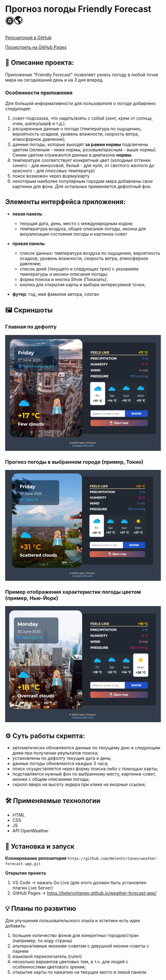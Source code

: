 # Прогноз погоды Friendly Forecast 🌞🌎

[Репозиторий в GitHub](https://github.com/HelenVirtanen/weather-forecast-app)

[Посмотреть на GitHub Pages](https://helenvirtanen.github.io/weather-forecast-app/)

## 📖 Описание проекта: 
Приложение "Friendly Forecast" позволяет узнать погоду в любой точке мира на сегодняшний день и на 3 дня вперед.

### Особенности приложения
Для большей информативности для пользователя о погоде добавлено следующее:
1) совет-подсказка, что надеть/взять с собой (зонт, крем от солнца, очки, шапку/шарф и т.д.).
2) расширенные данные о погоде (температура по ощущению, вероятность осадков, уровень влажности, скорость ветра, атмосферное давление);
3) данные погоды, которые выходят __за рамки нормы__ подсвечены цветом (зеленым - ниже нормы, розовым/красным - выше нормы). 
Синим цветом отражаются данные в диапазоне __нормы__.
4) температуре соответствует конкретный цвет (холодные оттенки синего - для минусовой, белый - для нуля, от светлого желтого до красного - для плюсовых температур)
5) поиск возможен через форму/карту
6) некоторым наиболее популярным городам мира добавлены свои картинки для фона. Для остальных применяется дефолтный фон.

## Элементы интерфейса приложения:
* __левая панель__: 
  - текущая дата, день, место с международным кодом;
  - температура воздуха, общее описание погоды, иконка для визуализации состояния погоды и картинка-совет

* __правая панель__: 
  - список данных: температура воздуха по ощущению, вероятность осадков, уровень влажности, скорость ветра, атмосферное давление;
  - список дней (текущего и следующих трех) с указанием температуры и иконки-описания погоды;
  - форма поиска и кнопка Show (Показать);
  - кнопка для открытия карты и выбора интересуемой точки;

* __футер__: год, имя фамилия автора, слоган

## 🖼️ Скриншоты
### Главная по дефолту
![Главная](./screenshots/default.png)

### Прогноз погоды в выбранном городе (пример, Токио)
![Токио](./screenshots/tokyo.png)

### Пример отображения характеристик погоды цветом (пример, Нью-Йорк)
![Нью-Йорк](./screenshots/new-york.png)

## ⚙️ Суть работы скрипта:
* автоматически обновляются данные по текущему дню и следующим дням при получении реультатов поиска;
* установлены по дефолту текущие дата и день; 
* данные погоды обновляются каждые 3 часа;
* поиск осуществляется через форму поиска либо с помощью карты;
* подставляется нужный фон по выбранному месту, картинка-совет, иконки с общим описанием погоды;
* скролл вверх на высоту хедера при клике на якорные ссылки;

## 🛠️ Применяемые технологии
* HTML
* CSS
* JS
* API OpenWeather

## 🚀 Установка и запуск
**Клонирование репозитория**
```https://github.com/HelenVirtanen/weather-forecast-app.git```

**Открытие проекта**
1) VS Code -> нажать Go Live (для этого должен быть установлен плагин Live Server)
2) GitHub Pages -> https://helenvirtanen.github.io/weather-forecast-app/

## 💡 Планы по развитию
Для улучшения пользовательского опыта и эстетики есть идеи добавить: 
1) большее количество фонов для конкретных городов/стран (например, по коду страны)
2) альтернативные иконкам-советам с девушкой иконки-советы с парнем 
3) языковой переключатель (ru/en)
4) несколько вариантов цветовых тем, в т.ч. для людей с особенностями цветового зрения;
5) открытие карты по нажатию на текущее место в левой панели
